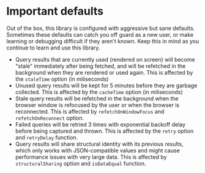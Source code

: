 # Important defaults

Out of the box, this library is configured with aggressive but sane defaults.
Sometimes these defaults can catch you off guard as a new user, or make learning
or debugging difficult if they aren't known. Keep this in mind as you continue
to learn and use this library.

- Query results that are currently used (rendered on screen) will become
  "stale" immediately after being fetched, and will be refetched in the background
  when they are rendered or used again. This is affected by the `staleTime`
  option (in miliseconds)
- Unused query results will be kept for 5 minutes before they are garbage
  collected. This is affected by the `cacheTime` option (in miliseconds)
- Stale query results will be refetched in the background when the browser
  window is refocused by the user or when the browser is reconnected. This is
  affected by `refetchOnWindowFocus` and `refetchOnReconnect` option.
- Failed queries will be retried 3 times with exponential backoff delay before
  being captured and thrown. This is affected by the `retry` option and
  `retryDelay` function.
- Query results will share structural identity with its previous results, which
  only works with JSON-compatible values and might cause performance issues with
  very large data. This is affected by `structuralSharing` option and
  `isDataEqual` function.
